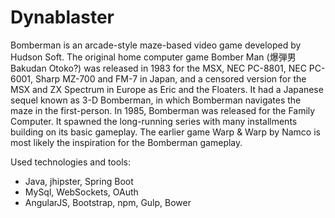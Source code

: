 # Dynablaster

Bomberman is an arcade-style maze-based video game developed by Hudson Soft.
The original home computer game Bomber Man (爆弾男 Bakudan Otoko?) was released in 1983 for the MSX, NEC PC-8801, NEC PC-6001,
Sharp MZ-700 and FM-7 in Japan, and a censored version for the MSX and ZX Spectrum in Europe as Eric and the Floaters.
It had a Japanese sequel known as 3-D Bomberman, in which Bomberman navigates the maze in the first-person. In 1985,
Bomberman was released for the Family Computer. It spawned the long-running series with many installments building on its basic gameplay.
The earlier game Warp & Warp by Namco is most likely the inspiration for the Bomberman gameplay.

Used technologies and tools:
- Java, jhipster, Spring Boot
- MySql, WebSockets, OAuth
- AngularJS, Bootstrap, npm, Gulp, Bower
